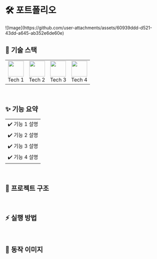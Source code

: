 <div align="left">
    <h1>🛠 포트폴리오</h1>
    ![Image](https://github.com/user-attachments/assets/60939ddd-d521-43dd-a645-ab352e6de60e)
    <br>
    <!-- 기술 스택 -->
    <h2>🚀 기술 스택</h2>
    <table>
        <tr>
            <td align="center"><img src="tech1.png" width="50"><br>Tech 1</td>
            <td align="center"><img src="tech2.png" width="50"><br>Tech 2</td>
            <td align="center"><img src="tech3.png" width="50"><br>Tech 3</td>
            <td align="center"><img src="tech4.png" width="50"><br>Tech 4</td>
        </tr>
    </table>
    <br>
</div>

<div align="left">
    <!-- 기능 요약 -->
    <h2>✨ 기능 요약</h2>
    <table>
        <tr>
            <td>✔️ 기능 1 설명</td>
        </tr>
        <tr>
            <td>✔️ 기능 2 설명</td>
        </tr>
        <tr>
            <td>✔️ 기능 3 설명</td>
        </tr>
        <tr>
            <td>✔️ 기능 4 설명</td>
        </tr>
    </table>
    <br>
</div>

<h2>📁 프로젝트 구조</h2>
<!-- 프로젝트 구조 내용은 이미지로 대체 예정 -->

<br>

<!-- 실행 방법 -->
<h2>⚡ 실행 방법</h2>
<!-- 실행 방법 내용은 이미지로 대체 예정 -->

<br>

<!-- 동작 이미지 -->
<h2>📸 동작 이미지</h2>
<!-- 동작 이미지 내용은 이미지로 대체 예정 -->

